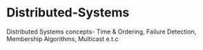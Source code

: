 # Distributed-Systems
Distributed Systems concepts- Time &amp; Ordering, Failure Detection, Membership Algorithms, Multicast e.t.c
